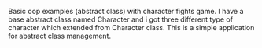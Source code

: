 Basic oop examples (abstract class) with character fights game. I have a base abstract class named Character and i got three different type of character which extended from Character class. This is a simple application for abstract class management.  
